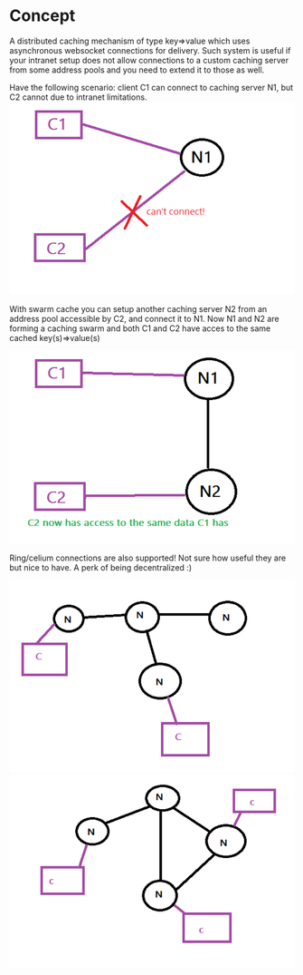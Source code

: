 # Concept
A distributed caching mechanism of type key=>value which uses asynchronous websocket connections for delivery. Such system is useful if your intranet setup does not allow connections to a custom caching server from some address pools and you need to extend it to those as well.

Have the following scenario: client C1 can connect to caching server N1, but C2 cannot due to intranet limitations.
![alt text](https://github.com/swarm-cache/readme/blob/main/ss/1.png?raw=true)

With swarm cache you can setup another caching server N2 from an address pool accessible by C2, and connect it to N1. Now N1 and N2 are forming a caching swarm and both C1 and C2 have acces to the same cached key(s)=>value(s)

![alt text](https://github.com/swarm-cache/readme/blob/main/ss/2.png?raw=true)

Ring/celium connections are also supported! Not sure how useful they are but nice to have. A perk of being decentralized :)

![alt text](https://github.com/swarm-cache/readme/blob/main/ss/3.png?raw=true)
![alt text](https://github.com/swarm-cache/readme/blob/main/ss/4.png?raw=true)

